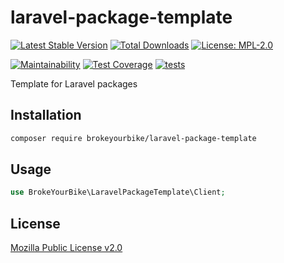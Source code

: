 # laravel-package-template

[![Latest Stable Version](https://img.shields.io/github/v/release/brokeyourbike/laravel-package-template)](https://github.com/brokeyourbike/laravel-package-template/releases)
[![Total Downloads](https://poser.pugx.org/brokeyourbike/bancore-api-client/downloads)](https://packagist.org/packages/brokeyourbike/bancore-api-client)
[![License: MPL-2.0](https://img.shields.io/badge/license-MPL--2.0-purple.svg)](https://github.com/brokeyourbike/laravel-package-template/blob/main/LICENSE)

[![Maintainability](https://api.codeclimate.com/v1/badges/dd88e93160f7f7649b84/maintainability)](https://codeclimate.com/github/brokeyourbike/laravel-package-template/maintainability)
[![Test Coverage](https://api.codeclimate.com/v1/badges/dd88e93160f7f7649b84/test_coverage)](https://codeclimate.com/github/brokeyourbike/laravel-package-template/test_coverage)
[![tests](https://github.com/brokeyourbike/laravel-package-template/actions/workflows/ci.yml/badge.svg)](https://github.com/brokeyourbike/laravel-package-template/actions/workflows/tests.yml)

Template for Laravel packages

## Installation

```bash
composer require brokeyourbike/laravel-package-template
```

## Usage

```php
use BrokeYourBike\LaravelPackageTemplate\Client;
```

## License
[Mozilla Public License v2.0](https://github.com/brokeyourbike/laravel-package-template/blob/main/LICENSE)
